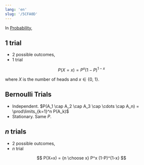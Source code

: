 ```yaml
---
lang: 'en'
slug: '/5CFA0D'
---
```


In [Probability](./../.././docs/pages/Probability.md),

## $1$ trial

- 2 possible outcomes,
- 1 trial

$$
P(X=x) = P^x (1-P)^{1-x}
$$

where $X$ is the number of heads and $x \in \{0, ~1\}$.

## Bernoulli Trials

- Independent. $P(A_1 \cap A_2 \cap A_3 \cap \cdots \cap A_n) = \prod\limits_{k=1}^n P(A_k)$
- Stationary. Same $P$.

## $n$ trials

- 2 possible outcomes,
- $n$ trial

$$
P(X=x) = {n \choose x} P^x (1-P)^{1-x}
$$

<head>
  <html lang="en-US"/>
</head>
